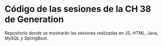 # Código de las sesiones de la CH 38 de Generation 
Repositorio donde se mostrarán las sesiones realizadas en JS, HTML, Java, MySQL y SpringBoot. 
